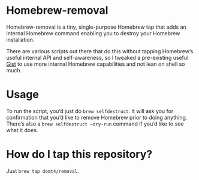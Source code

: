 Homebrew-removal
========

Homebrew-removal is a tiny, single-purpose Homebrew tap that adds an internal Homebrew command enabling you to destroy your Homebrew installation.

There are various scripts out there that do this without tapping Homebrew’s useful internal API and self-awareness, so I tweaked a pre-existing useful [Gist](https://gist.github.com/SteveBenner/11254428) to use more internal Homebrew capabilities and not lean on shell so much.

Usage
===

To run the script, you’d just do `brew selfdestruct`. It will ask you for confirmation that you’d like to remove Homebrew prior to doing anything. There’s also a `brew selfdestruct —dry-run` command if you’d like to see what it does.

How do I tap this repository?
===
Just `brew tap domt4/removal`.